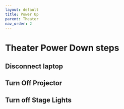 ```yaml
---
layout: default
title: Power Up
parent: Theater
nav_order: 2
---
```


# Theater Power Down steps

## Disconnect laptop

## Turn Off Projector

## Turn off Stage Lights


